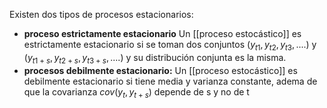 Existen dos tipos de procesos estacionarios:

- **proceso estrictamente estacionario** Un [[proceso estocástico]] es estrictamente estacionario si se toman dos conjuntos $(y_{t1}, y_{t2}, y_{t3}, ....)$ y $(y_{t1+s}, y_{t2+s}, y_{t3+s}, ....)$ y su distribución conjunta es la misma.
- **procesos debilmente estacionario:** Un [[proceso estocástico]] es debilmente estacionario si tiene media y varianza constante, adema de que la covarianza $cov(y_t, y_{t+s})$ depende de s y no de t